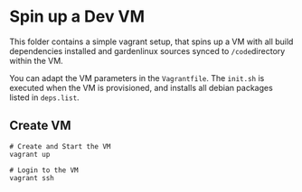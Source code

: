 # Spin up a Dev VM

This folder contains a simple vagrant setup,
that spins up a VM with all build dependencies installed and gardenlinux sources synced 
to ```/code```directory within the VM.

You can adapt the VM parameters in the ```Vagrantfile```. The ```init.sh```
is executed when the VM is provisioned, and installs all debian packages
listed in ```deps.list```.

## Create VM

```
# Create and Start the VM
vagrant up

# Login to the VM
vagrant ssh

```





